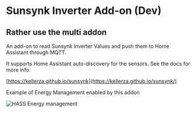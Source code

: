 # Sunsynk Inverter Add-on (Dev)

## Rather use the **multi** addon

An add-on to read Sunsynk Inverter Values and push them to Home Assistant through MQTT.

It supports Home Assistant auto-discovery for the sensors. See the docs for more info.

[https://kellerza.github.io/sunsynk](https://kellerza.github.io/sunsynk/)

Example of Energy Management enabled by this addon

![HASS Energy management](https://github.com/kellerza/sunsynk/raw/main/images/energy.png)
